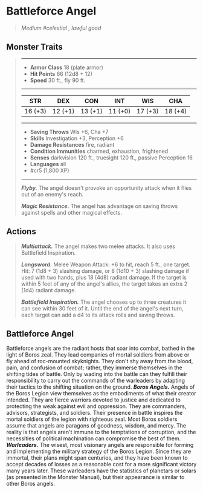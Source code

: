 # Battleforce Angel
>*Medium #celestial , lawful good*
## Monster Traits
>___
>- **Armor Class** 18 (plate armor)
>- **Hit Points** 66 (12d8 + 12)
>- **Speed** 30 ft., fly 90 ft.
>___
>|STR|DEX|CON|INT|WIS|CHA|
>|:---:|:---:|:---:|:---:|:---:|:---:|
>|16 (+3)|12 (+1)|13 (+1)|11 (+0)|17 (+3)|18 (+4)|
>___
>- **Saving Throws** Wis +6, Cha +7
>- **Skills** Investigation +3, Perception +6
>- **Damage Resistances** fire, radiant
>- **Condition Immunities** charmed, exhaustion, frightened
>- **Senses** darkvision 120 ft., truesight 120 ft., passive Perception 16
>- **Languages** all
>- #cr5 (1,800 XP)
>___
>***Flyby.*** The angel doesn't provoke an opportunity attack when it flies out of an enemy's reach.  
>
>***Magic Resistance.*** The angel has advantage on saving throws against spells and other magical effects.  
>
## Actions
>***Multiattack.*** The angel makes two melee attacks. It also uses Battlefield Inspiration.  
>
>***Longsword.*** Melee Weapon Attack: +6 to hit, reach 5 ft., one target. Hit: 7 (1d8 + 3) slashing damage, or 8 (1d10 + 3) slashing damage if used with two hands, plus 18 (4d8) radiant damage. If the target is within 5 feet of any of the angel's allies, the target takes an extra 2 (1d4) radiant damage.  
>
>***Battlefield Inspiration.*** The angel chooses up to three creatures it can see within 30 feet of it. Until the end of the angel's next turn, each target can add a d4 to its attack rolls and saving throws.
## Battleforce Angel
Battleforce angels are the radiant hosts that soar into combat, bathed in the light of Boros zeal. They lead companies of mortal soldiers from above or fly ahead of roc-mounted skyknights. They don't shy away from the blood, pain, and confusion of combat; rather, they immerse themselves in the shifting tides of battle. Only by wading into the battle can they fulfill their responsibility to carry out the commands of the warleaders by adapting their tactics to the shifting situation on the ground.
***Boros Angels.*** Angels of the Boros Legion view themselves as the embodiments of what their creator intended. They are fierce warriors devoted to justice and dedicated to protecting the weak against evil and oppression. They are commanders, advisors, strategists, and soldiers. Their presence in battle inspires the mortal soldiers of the legion with righteous zeal.
Most Boros soldiers assume that angels are paragons of goodness, wisdom, and mercy. The reality is that angels aren't immune to the temptations of corruption, and the necessities of political machination can compromise the best of them.
***Warleaders.*** The wisest, most visionary angels are responsible for forming and implementing the military strategy of the Boros Legion. Since they are immortal, their plans might span centuries, and they have been known to accept decades of losses as a reasonable cost for a more significant victory many years later. These warleaders have the statistics of planetars or solars (as presented in the Monster Manual), but their appearance is similar to other Boros angels.